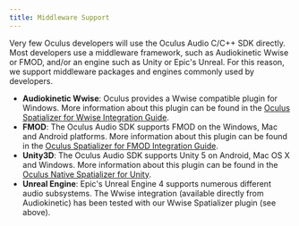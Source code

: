 ```yaml
---
title: Middleware Support
---
```

Very few Oculus developers will use the Oculus Audio C/C++ SDK directly. Most developers use a middleware framework, such as Audiokinetic Wwise or FMOD, and/or an engine such as Unity or Epic's Unreal. For this reason, we support middleware packages and engines commonly used by developers.

* **Audiokinetic Wwise**: Oculus provides a Wwise compatible plugin for Windows. More information about this plugin can be found in the [Oculus Spatializer for Wwise Integration Guide](/documentation/audiosdk/latest/concepts/osp-wwise-overview/ "The Oculus Spatializer Plugin (OSP) is an add-on plugin for the Audiokinetic Wwise tool set that allows monophonic sound sources to be spatialized in 3D relative to the user's head location. This integration guide describes how to install and use OSP in both the Wwise application and the end-user application.").
* **FMOD**: The Oculus Audio SDK supports FMOD on the Windows, Mac and Android platforms. More information about this plugin can be found in the [Oculus Spatializer for FMOD Integration Guide](/documentation/audiosdk/latest/concepts/osp-fmod-overview/ "The Oculus Spatializer Plugin (OSP) is an add-on plugin for FMOD Studio for Windows and Mac OS X that allows monophonic sound sources to be properly spatialized in 3D relative to the user's head location. This plugin requires FMOD Studio version 1.08.16 or later.").
* **Unity3D**: The Oculus Audio SDK supports Unity 5 on Android, Mac OS X and Windows. More information about this plugin can be found in the [Oculus Native Spatializer for Unity](/documentation/audiosdk/latest/concepts/book-ospnative-unity/ "Welcome to this guide to using the Oculus Native Spatializer plugin in Unity.").
* **Unreal Engine**: Epic's Unreal Engine 4 supports numerous different audio subsystems. The Wwise integration (available directly from Audiokinetic) has been tested with our Wwise Spatializer plugin (see above).
